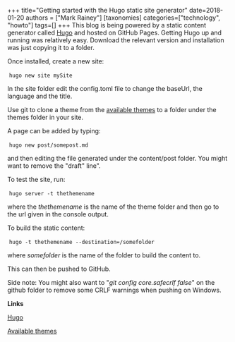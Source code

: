 +++
title="Getting started with the Hugo static site generator"
date=2018-01-20
authors = ["Mark Rainey"]
[taxonomies]
categories=["technology", "howto"]
tags=[]
+++
This blog is being powered by a static content generator called [Hugo](https://gohugo.io/) and hosted on GitHub Pages. Getting Hugo up and running was relatively easy. Download the relevant version and installation was just copying it to a folder.
<!-- more -->

Once installed, create a new site:

​	`hugo new site mySite`

In the site folder edit the config.toml file to change the baseUrl, the language and the title.

Use git to clone a theme from the [available themes](https://themes.gohugo.io/) to a folder under the themes folder in your site.

A page can be added by typing:

​	`hugo new post/somepost.md`

and then editing the file generated under the content/post folder. You might want to remove the "draft" line".

To test the site, run:

​	`hugo server -t thethemename`

where the _thethemename_ is the name of the theme folder and then go to the url given in the console output.

To build the static content:

​	`hugo -t thethemename --destination=/somefolder`

where _somefolder_ is the name of the folder to build the content to.

This can then be pushed to GitHub.

Side note: You might also want to "*git config core.safecrlf false*" on the github folder to remove some CRLF warnings when pushing on Windows.

__Links__

[Hugo](https://gohugo.io/)

[Available themes](https://themes.gohugo.io/)

